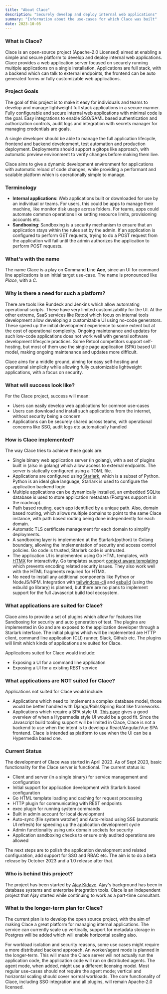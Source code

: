```yaml
---
title: "About Clace"
description: "Securely develop and deploy internal web applications"
summary: "Information about the use-cases for which Clace was built"
date: 2023-10-05
---
```


### What is Clace?

Clace is an open-source project (Apache-2.0 Licensed) aimed at enabling a simple and secure platform to develop and deploy internal web applications. Clace provides a web application server focused on securely running multiple applications on a single installation. Applications are full stack, with a backend which can talk to external endpoints, the frontend can be auto generated forms or fully customizable web applications.

### Project Goals

The goal of this project is to make it easy for individuals and teams to develop and manage lightweight full stack applications in a secure manner. Fully configurable and secure internal web applications with minimal code is the goal. Easy integrations to enable SSO/SAML based authentication and authorization controls, audit logs and integration with secrets manager for managing credentials are goals.

A single developer should be able to manage the full application lifecycle, frontend and backend development, test automation and production deployment. Deployments should support a gitops like approach, with automatic preview environment to verify changes before making them live.

Clace aims to give a dynamic development environment for applications with automatic reload of code changes, while providing a performant and scalable platform which is operationally simple to manage.

### Terminology

- **Internal applications**: Web applications built or downloaded for use by an individual or teams. For users, this could be apps to manage their machine, like monitor disk usage across folders. For teams, apps could automate common operations like setting resource limits, provisioning accounts etc.
- **Sandboxing**: Sandboxing is a security mechanism to ensure that an application stays within the rules set by the admin. If an application is configured to perform GET requests, trying to do a POST request from the application will fail until the admin authorizes the application to perform POST requests.

### What's with the name

The name Clace is a play on **C**ommand **L**ine **Ace**, since an UI for command line applications is an initial target use-case. The name is pronounced like _Place_, with a _C_.

### Why is there a need for such a platform?

There are tools like Rundeck and Jenkins which allow automating operational scripts. These have very limited customizability for the UI. At the other extreme, SaaS services like Retool which focus on internal tools development allow developing a customizable UI using no-code generators. These speed up the initial development experience to some extent but at the cost of operational complexity. Ongoing maintenance and updates for such low-code applications does not work well with general software development lifecycle practices. Some Retool competitors support self-hosting, but most of them use the single page application (SPA) based UI model, making ongoing maintenance and updates more difficult.

Clace aims for a middle ground, aiming for easy self-hosting and operational simplicity while allowing fully customizable lightweight applications, with a focus on security.

### What will success look like?

For the Clace project, success will mean:

- Users can easily develop web applications for common use-cases
- Users can download and install such applications from the internet, without security being a concern
- Applications can be securely shared across teams, with operational concerns like SSO, audit logs etc automatically handled

### How is Clace implemented?

The way Clace tries to achieve these goals are:

- Single binary web application server (in golang), with a set of plugins built in (also in golang) which allow access to external endpoints. The server is statically configured using a TOML file.
- Applications are configured using [Starlark](https://github.com/google/starlark-go), which is a subset of Python. Python is an ideal glue language, Starlark is used to configure the application backend logic
- Multiple applications can be dynamically installed, an embedded SQLite database is used to store application metadata (Postgres support is in the roadmap).
- Path based routing, each app identified by a unique path. Also, domain based routing, which allows multiple domains to point to the same Clace instance, with path based routing being done independently for each domain.
- Automatic TLS certificate management for each domain to simplify deployments.
- A sandboxing layer is implemented at the Starlark(python) to Golang boundary, allowing the implementation of security and access control policies. Go code is trusted, Starlark code is untrusted.
- The application UI is implemented using Go HTML templates, with [HTMX](https://htmx.org/) for interactivity. Go templates support [context aware templating](https://pkg.go.dev/html/template#hdr-Contexts) which prevents encoding related security issues. They also work well with the HTML fragments required for HTMX.
- No need to install any additional components like Python or NodeJS/NPM. Integration with [tailwindcss-cli](https://tailwindcss.com/blog/standalone-cli) and [esbuild](https://esbuild.github.io/) (using the esbuild go library) is planned, but there are no plans to implement support for the full Javascript build tool ecosystem.

### What applications are suited for Clace?

Clace aims to provide a set of plugins which allow for features like Sandboxing for security and auto generation of test. The plugins are implemented in Go and are exposed to the application developer through a Starlark interface. The initial plugins which will be implemented are HTTP client, command line application (CLI) runner, Slack, Github etc. The plugins will limit which kinds of applications are suited for Clace.

Applications suited for Clace would include:

- Exposing a UI for a command line application
- Exposing a UI for a existing REST service

### What applications are NOT suited for Clace?

Applications not suited for Clace would include:

- Applications which need to implement a complex database model, those would be better handled with Django/Rails/Spring Boot like frameworks.
- Applications which require a SPA style UI. [This page](https://htmx.org/essays/when-to-use-hypermedia/) gives a good overview of when a Hypermedia style UI would be a good fit. Since the Javascript build tooling support will be limited in Clace, Clace is not a backend to use when the intent is to develop a React/Angular/Vue SPA frontend. Clace is intended as platform to use when the UI can be a Hypermedia based one.

### Current Status

The development of Clace was started in April 2023. As of Sept 2023, basic functionality for the Clace server is functional. The current status is:

- Client and server (in a single binary) for service management and configuration
- Initial support for application development with Starlark based configuration
- Go HTML template loading and caching for request processing
- HTTP plugin for communicating with REST endpoints
- exec plugin for running system commands
- Built in admin account for local development
- Auto-sync (file system watcher) and Auto-reload using SSE (automatic UI refresh) for speeding up the application development cycle
- Admin functionality using unix domain sockets for security
- Application sandboxing checks to ensure only audited operations are allowed

The next steps are to polish the application development and related configuration, add support for SSO and RBAC etc. The aim is to do a beta release by October 2023 and a 1.0 release after that.

### Who is behind this project?

The project has been started by [Ajay Kidave](https://www.linkedin.com/in/ajayvk/). Ajay's background has been in database systems and enterprise integration tools. Clace is an independent project that Ajay started while continuing to work as a part-time consultant.

### What is the longer-term plan for Clace?

The current plan is to develop the open source project, with the aim of making Clace a great platform for managing internal applications. The service can currently scale up vertically, support for metadata storage in Postgres will be added which will enable horizontal scaling also.

For workload isolation and security reasons, some use cases might require a more distributed backend approach. An worker/agent mode is planned in the longer-term. This will mean the Clace server will not actually run the application code, the application code will run on distributed agents. The agent mode, when added, might use a different licensing model. Most regular use-cases should not require the agent mode; vertical and horizontal scaling should cover normal workloads. The core functionality of Clace, including SSO integration and all plugins, will remain Apache-2.0 licensed.
